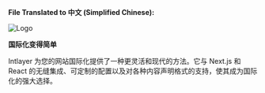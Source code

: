 **File Translated to 中文 (Simplified Chinese):**

![Logo](https://github.com/aymericzip/intlayer/blob/main/packages/@intlayer/design-system/src/components/Logo/logo_with_text_no_frame.svg)

**国际化变得简单**

Intlayer 为您的网站国际化提供了一种更灵活和现代的方法。它与 Next.js 和 React 的无缝集成、可定制的配置以及对各种内容声明格式的支持，使其成为国际化的强大选择。
